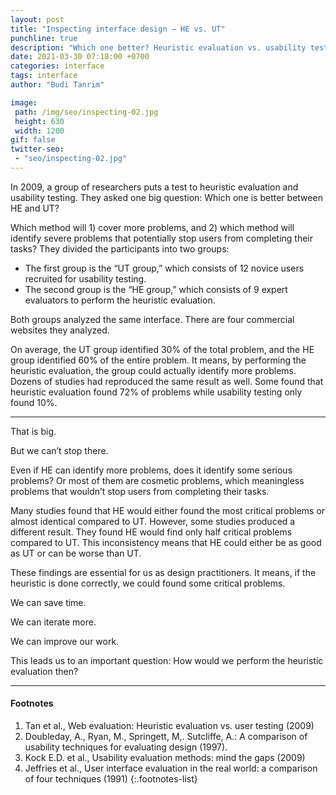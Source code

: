```yaml
---
layout: post
title: "Inspecting interface design — HE vs. UT"
punchline: true
description: "Which one better? Heuristic evaluation vs. usability testing"
date: 2021-03-30 07:18:00 +0700
categories: interface
tags: interface
author: "Budi Tanrim"

image:
 path: /img/seo/inspecting-02.jpg
 height: 630
 width: 1200
gif: false
twitter-seo: 
 - "seo/inspecting-02.jpg"
---
```


In 2009, a group of researchers puts a test to heuristic evaluation and usability testing. They asked one big question: Which one is better between HE and UT? 

Which method will 1) cover more problems, and 2) which method will identify severe problems that potentially stop users from completing their tasks? They divided the participants into two groups:

- The first group is the “UT group,” which consists of 12 novice users recruited for usability testing.
- The second group is the “HE group,” which consists of 9 expert evaluators to perform the heuristic evaluation. 

Both groups analyzed the same interface. There are four commercial websites they analyzed. 

On average, the UT group identified 30% of the total problem, and the HE group identified 60% of the entire problem. It means, by performing the heuristic evaluation, the group could actually identify more problems. Dozens of studies had reproduced the same result as well. Some found that heuristic evaluation found 72% of problems while usability testing only found 10%.

--- 

That is big. 

But we can’t stop there. 

Even if HE can identify more problems, does it identify some serious problems? Or most of them are cosmetic problems, which meaningless problems that wouldn’t stop users from completing their tasks. 

Many studies found that HE would either found the most critical problems or almost identical compared to UT. However, some studies produced a different result. They found HE would find only half critical problems compared to UT. This inconsistency means that HE could either be as good as UT or can be worse than UT.

These findings are essential for us as design practitioners. It means, if the heuristic is done correctly, we could found some critical problems. 

We can save time.

We can iterate more.

We can improve our work.

This leads us to an important question: How would we perform the heuristic evaluation then?


---

#### Footnotes
1. Tan et al., Web evaluation: Heuristic evaluation vs. user testing (2009)
2. Doubleday, A., Ryan, M., Springett, M,. Sutcliffe, A.: A comparison of usability techniques for evaluating design (1997).
2. Kock E.D. et al., Usability evaluation methods: mind the gaps (2009)
3. Jeffries et al., User interface evaluation in the real world: a comparison of four techniques (1991)
{:.footnotes-list}







